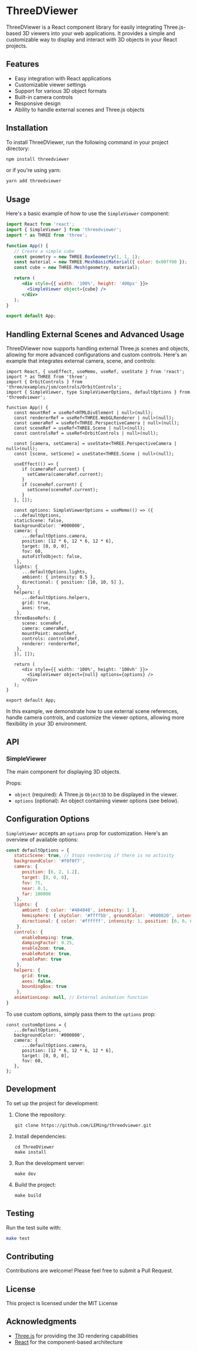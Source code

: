 
# ThreeDViewer

ThreeDViewer is a React component library for easily integrating Three.js-based 3D viewers into your web applications. It provides a simple and customizable way to display and interact with 3D objects in your React projects.

## Features

- Easy integration with React applications
- Customizable viewer settings
- Support for various 3D object formats
- Built-in camera controls
- Responsive design
- Ability to handle external scenes and Three.js objects

## Installation

To install ThreeDViewer, run the following command in your project directory:

```bash
npm install threedviewer
```

or if you're using yarn:

```bash
yarn add threedviewer
```

## Usage

Here's a basic example of how to use the `SimpleViewer` component:

```jsx
import React from 'react';
import { SimpleViewer } from 'threedviewer';
import * as THREE from 'three';

function App() {
   // Create a simple cube
   const geometry = new THREE.BoxGeometry(1, 1, 1);
   const material = new THREE.MeshBasicMaterial({ color: 0x00ff00 });
   const cube = new THREE.Mesh(geometry, material);

   return (
      <div style={{ width: '100%', height: '400px' }}>
        <SimpleViewer object={cube} />
      </div>
   );
}

export default App;
```

## Handling External Scenes and Advanced Usage

ThreeDViewer now supports handling external Three.js scenes and objects, allowing for more advanced configurations and custom controls. Here's an example that integrates external camera, scene, and controls:

```tsx
import React, { useEffect, useMemo, useRef, useState } from 'react';
import * as THREE from 'three';
import { OrbitControls } from 'three/examples/jsm/controls/OrbitControls';
import { SimpleViewer, type SimpleViewerOptions, defaultOptions } from 'threedviewer';

function App() {
   const mountRef = useRef<HTMLDivElement | null>(null);
   const rendererRef = useRef<THREE.WebGLRenderer | null>(null);
   const cameraRef = useRef<THREE.PerspectiveCamera | null>(null);
   const sceneRef = useRef<THREE.Scene | null>(null);
   const controlsRef = useRef<OrbitControls | null>(null);
   
   const [camera, setCamera] = useState<THREE.PerspectiveCamera | null>(null);
   const [scene, setScene] = useState<THREE.Scene | null>(null);
   
   useEffect(() => {
      if (cameraRef.current) {
        setCamera(cameraRef.current);
      }
      if (sceneRef.current) {
        setScene(sceneRef.current);
      }
   }, []);
   
   const options: SimpleViewerOptions = useMemo(() => ({
   ...defaultOptions,
   staticScene: false,
   backgroundColor: '#000000',
   camera: {
      ...defaultOptions.camera,
      position: [12 * 6, 12 * 6, 12 * 6],
      target: [0, 0, 0],
      fov: 60,
      autoFitToObject: false,
    },
   lights: {
      ...defaultOptions.lights,
      ambient: { intensity: 0.5 },
      directional: { position: [10, 10, 5] },
    },
   helpers: {
      ...defaultOptions.helpers,
      grid: true,
      axes: true,
    },
   threeBaseRefs: {
      scene: sceneRef,
      camera: cameraRef,
      mountPoint: mountRef,
      controls: controlsRef,
      renderer: rendererRef,
    },
   }), []);
   
   return (
      <div style={{ width: '100%', height: '100vh' }}>
        <SimpleViewer object={null} options={options} />
      </div>
   );
}

export default App;
```

In this example, we demonstrate how to use external scene references, handle camera controls, and customize the viewer options, allowing more flexibility in your 3D environment.

## API

### SimpleViewer

The main component for displaying 3D objects.

Props:
- `object` (required): A Three.js `Object3D` to be displayed in the viewer.
- `options` (optional): An object containing viewer options (see below).

## Configuration Options

`SimpleViewer` accepts an `options` prop for customization. Here's an overview of available options:

```javascript
const defaultOptions = {
   staticScene: true, // Stops rendering if there is no activity
   backgroundColor: '#f0f0f7',
   camera: {
      position: [6, 2, 1.2],
      target: [0, 0, 0],
      fov: 75,
      near: 0.1,
      far: 100000
    },
   lights: {
      ambient: { color: '#404040', intensity: 1 },
      hemisphere: { skyColor: '#ffffbb', groundColor: '#080820', intensity: 1 },
      directional: { color: '#ffffff', intensity: 1, position: [6, 6, 6], castShadow: true }
    },
   controls: {
      enableDamping: true,
      dampingFactor: 0.25,
      enableZoom: true,
      enableRotate: true,
      enablePan: true
    },
   helpers: {
      grid: true,
      axes: false,
      boundingBox: true
    },
   animationLoop: null, // External animation function
}
```

To use custom options, simply pass them to the `options` prop:

```tsx
const customOptions = {
   ...defaultOptions,
   backgroundColor: '#000000',
   camera: {
      ...defaultOptions.camera,
      position: [12 * 6, 12 * 6, 12 * 6],
      target: [0, 0, 0],
      fov: 60,
   },
};
```

## Development

To set up the project for development:

1. Clone the repository:
   ```
   git clone https://github.com/LEMing/threedviewer.git
   ```

2. Install dependencies:
   ```
   cd ThreeDViewer
   make install
   ```

3. Run the development server:
   ```
   make dev
   ```

4. Build the project:
   ```
   make build
   ```

## Testing

Run the test suite with:

```bash
make test
```

## Contributing

Contributions are welcome! Please feel free to submit a Pull Request.

## License

This project is licensed under the MIT License

## Acknowledgments

- [Three.js](https://threejs.org/) for providing the 3D rendering capabilities
- [React](https://reactjs.org/) for the component-based architecture
